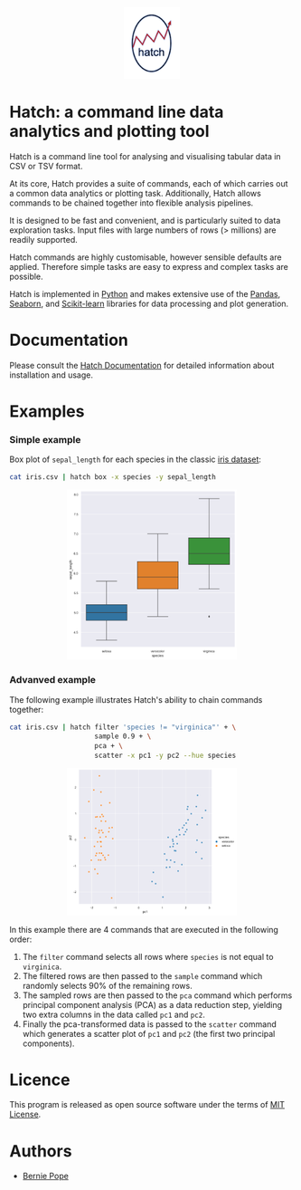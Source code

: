 <p align="center">
  <img src="docs/_static/hatch_logo_small.png" width="100" alt="logo">
</p>

# Hatch: a command line data analytics and plotting tool 

Hatch is a command line tool for analysing and visualising tabular data in CSV or TSV format.

At its core, Hatch provides a suite of commands, each of which carries out a common data analytics or plotting task.
Additionally, Hatch allows commands to be chained together into flexible analysis pipelines.

It is designed to be fast and convenient, and is particularly suited to data exploration tasks. Input files with large numbers of rows (> millions) are readily supported.

Hatch commands are highly customisable, however sensible defaults are applied. Therefore simple tasks are easy to express
and complex tasks are possible.

Hatch is implemented in [Python](http://www.python.org/) and makes extensive use of the [Pandas](https://pandas.pydata.org/), [Seaborn](https://seaborn.pydata.org/), and [Scikit-learn](https://scikit-learn.org/) libraries for data processing and plot generation.

# Documentation

Please consult the [Hatch Documentation](https://bjpop.github.io/hatch/index.html) for detailed information about installation and usage.

# Examples

### Simple example

Box plot of `sepal_length` for each species in the classic [iris dataset](https://github.com/mwaskom/seaborn-data/blob/master/iris.csv/):

```bash
cat iris.csv | hatch box -x species -y sepal_length
```

<p align="center">
  <img src="docs/_images/iris.sepal_length.species.box.png" width="300" alt="example box plot of sepal_length for each species in the classic iris dataset">
</p>

### Advanved example 

The following example illustrates Hatch's ability to chain commands together:

```bash
cat iris.csv | hatch filter 'species != "virginica"' + \
                     sample 0.9 + \
                     pca + \
                     scatter -x pc1 -y pc2 --hue species
```

<p align="center">
  <img src="docs/_images/iris.pc1.pc2.species.pca.scatter.png" width="300" alt="Scatter plot comparing principal components pc1 and pc2 from a filtered iris dataset">
</p>

In this example there are 4 commands that are executed in the following order:

1. The ``filter`` command selects all rows where ``species`` is not equal to ``virginica``.
2. The filtered rows are then passed to the ``sample`` command which randomly selects 90% of the remaining rows.
3. The sampled rows are then passed to the ``pca`` command which performs principal component analysis (PCA) as a data reduction step, yielding two extra columns in the data called ``pc1`` and ``pc2``.
4. Finally the pca-transformed data is passed to the `scatter` command which generates a scatter plot of ``pc1`` and ``pc2`` (the first two principal components).

# Licence

This program is released as open source software under the terms of [MIT License](https://raw.githubusercontent.com/bjpop/hatch/master/LICENSE).


# Authors

 * [Bernie Pope](http://www.berniepope.id.au/)
